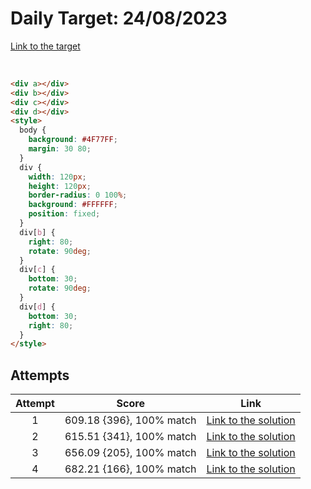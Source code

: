 # Daily Target: 24/08/2023

[Link to the target](https://cssbattle.dev/play/4ggcUyxNQuX7vghuikSu)

<!-- ![img](../images/target-solution/daily-target_2023-08-26.png) -->

<br>

```html
<div a></div>
<div b></div>
<div c></div>
<div d></div>
<style>
  body {
    background: #4F77FF;
    margin: 30 80;
  }
  div {
    width: 120px;
    height: 120px;
    border-radius: 0 100%;
    background: #FFFFFF;
    position: fixed;
  }
  div[b] {
    right: 80;
    rotate: 90deg;
  }
  div[c] {
    bottom: 30;
    rotate: 90deg;
  }
  div[d] {
    bottom: 30;
    right: 80;
  }
</style>
```

## Attempts
| Attempt | Score | Link |
|:-:|:-:|:-:|
| 1 | 609.18 {396}, 100% match  | [Link to the solution](../html/daily-target_2023-08-24_attempt-01.html) |
| 2 | 615.51 {341}, 100% match  | [Link to the solution](../html/daily-target_2023-08-24_attempt-02.html) |
| 3 | 656.09 {205}, 100% match  | [Link to the solution](../html/daily-target_2023-08-24_attempt-03.html) |
| 4 | 682.21 {166}, 100% match  | [Link to the solution](../html/daily-target_2023-08-24_attempt-04.html) |